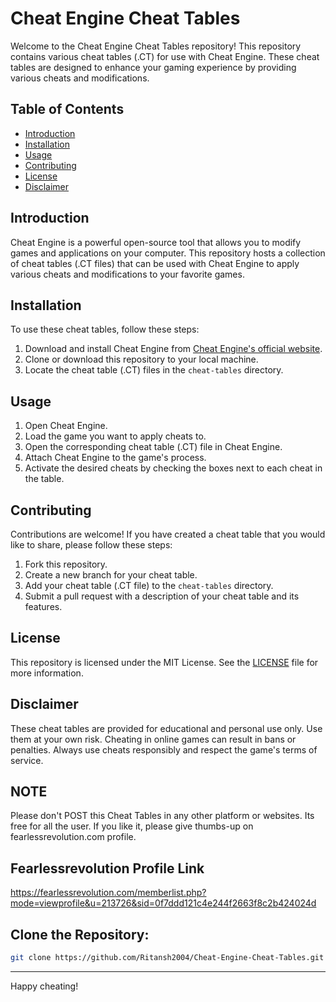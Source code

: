 # Cheat Engine Cheat Tables

Welcome to the Cheat Engine Cheat Tables repository! This repository contains various cheat tables (.CT) for use with Cheat Engine. These cheat tables are designed to enhance your gaming experience by providing various cheats and modifications.

## Table of Contents

- [Introduction](#introduction)
- [Installation](#installation)
- [Usage](#usage)
- [Contributing](#contributing)
- [License](#license)
- [Disclaimer](#disclaimer)

## Introduction

Cheat Engine is a powerful open-source tool that allows you to modify games and applications on your computer. This repository hosts a collection of cheat tables (.CT files) that can be used with Cheat Engine to apply various cheats and modifications to your favorite games.

## Installation

To use these cheat tables, follow these steps:

1. Download and install Cheat Engine from [Cheat Engine's official website](https://cheatengine.org/).
2. Clone or download this repository to your local machine.
3. Locate the cheat table (.CT) files in the `cheat-tables` directory.

## Usage

1. Open Cheat Engine.
2. Load the game you want to apply cheats to.
3. Open the corresponding cheat table (.CT) file in Cheat Engine.
4. Attach Cheat Engine to the game's process.
5. Activate the desired cheats by checking the boxes next to each cheat in the table.

## Contributing

Contributions are welcome! If you have created a cheat table that you would like to share, please follow these steps:

1. Fork this repository.
2. Create a new branch for your cheat table.
3. Add your cheat table (.CT file) to the `cheat-tables` directory.
4. Submit a pull request with a description of your cheat table and its features.

## License

This repository is licensed under the MIT License. See the [LICENSE](LICENSE) file for more information.

## Disclaimer

These cheat tables are provided for educational and personal use only. Use them at your own risk. Cheating in online games can result in bans or penalties. Always use cheats responsibly and respect the game's terms of service.

## NOTE

Please don't POST this Cheat Tables in any other platform or websites. Its free for all the user. If you like it, please give thumbs-up on fearlessrevolution.com profile.

## Fearlessrevolution Profile Link

https://fearlessrevolution.com/memberlist.php?mode=viewprofile&u=213726&sid=0f7ddd121c4e244f2663f8c2b424024d

## Clone the Repository:
```bash
git clone https://github.com/Ritansh2004/Cheat-Engine-Cheat-Tables.git
```

---

Happy cheating!
